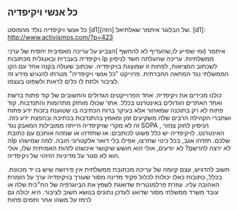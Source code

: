 ﻿כל אנשי ויקיפדיה
-----------------
כל אנשי ויקיפדיה נולד מהפוסט [d1][הזה] של הבלוגר איתמר שאלתיאל. 
[d1]: http://www.activismos.com/?p=423

איתמר (ומי שסייע לו,שהעדיף לא להחשף )הצביע  על עריכה מאסיבית יחסית של ערכי ויקיפדיה בעברית ובאנגלית מכתובות Ip ממשלתיות.
עריכה שהעלתה חשד לניסיון לשכתוב המציאות, לפחות זו שמוצגת בויקיפדיה. שכתוב שעולה בקנה אחד עם הקו הממשלתי נגד המחאה החברתית. פרוייקט "כל אנשי ויקיפדיה" מטרתו להנגיש מידע זה לציבור ולתת לו כלים לראות ולשפוט בעצמו.

כולנו מכירים את ויקיפדיה. אחד הפרוייקטים הגדולים והחשובים של קוד פתוח ברשת ואחד האתרים הגדולים באינטרנט בכלל. אתר שכולו מוחזק מתרומות והתנדבות. קוד פתוח לא רק בתוכנה שמאחור אלא בעיקר ברוח הכתיבה בו שטוענת בזכות ידע פתוח ושחברי הקהילה הרבים שלה משקיעים זמן ומאמץ בהתנדבות בכתיבה ובהפצת ידע כזה. זה לא מקרי שויקיפדיה הייתה ממובילות המאבק נגד SOPA , הניסיון לחוק צנזור האינטרנט.
לויקיפדיה יש כלל פשוט לכותבים: או שתזדהו או שנזהה אותכם עם כתובת הIp שלכם. תזדהו אגב, בכל כינוי שתרצו, אפילו בלי דואר אלקטרוני חובה. למה שמישהו לא ירצה להרשם? לא יודעים, אולי הוא חושש שיקושר איכשהו לזהות האמיתית שלו, אולי הוא לא סגור על מדיניות הזיהוי של ויקיפדיה.

חשוב להדגיש, עצם קיומה של עריכה מכתובת ממשלתית אין פירושה שיש בו יד מכוונת. בכלל, כתובות כאלו יכולות לכלול פקיד מדינה מסור שעורך בויקיפדיה ערך על הזמרת האהובה עליו.  עוזרת פרלמנטרית שדואגת לשפץ את הביוגרפיה של הח"כית שלה או עובד משרד ממשלתי מסור שדואג לעדכן נתונים בנושא חשוב לציבור. היא יכולה גם לרמז על משהו אחר ותמים פחות